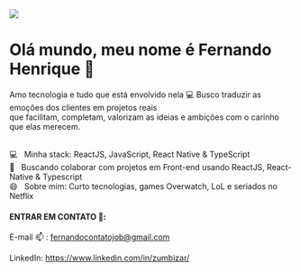 

<!--
**zumbizar/zumbizar** is a ✨ _special_ ✨ repository because its `README.md` (this file) appears on your GitHub profile.

Here are some ideas to get you started:

- 🔭 I’m currently working on ...
- 🌱 I’m currently learning ...
- 👯 I’m looking to collaborate on ...
- 🤔 I’m looking for help with ...
- 💬 Ask me about ...
- 📫 How to reach me: ...
- 😄 Pronouns: ...
- ⚡ Fun fact: ...
-->
<img width="auto" src="https://github.com/tgmarinho/tgmarinho/blob/master/banner.png">


# Olá mundo, meu nome é Fernando Henrique 👋


  Amo tecnologia e tudo que está envolvido nela :computer:
  Busco traduzir as emoções dos clientes em projetos reais <br>
  que facilitam, completam, valorizam as ideias e 
  ambições com o carinho que elas merecem.
 
<br/> :computer: &nbsp; Minha stack: ReactJS, JavaScript, React Native & TypeScript
 <br/> :purple_heart: &nbsp; Buscando colaborar com projetos em Front-end usando ReactJS, React-Native & Typescript
<br/> 😄  &nbsp; Sobre mim: Curto tecnologias, games Overwatch, LoL e seriados no Netflix



   #### ENTRAR EM CONTATO 💬:

E-mail :mailbox: : fernandocontatojob@gmail.com

LinkedIn: https://www.linkedin.com/in/zumbizar/

<!--Site massa :zap:: https://zumbizar.wordpress.com/ -->
